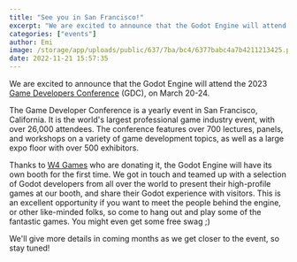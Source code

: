 ```yaml
---
title: "See you in San Francisco!"
excerpt: "We are excited to announce that the Godot Engine will attend the 2023 Game Developers Conference (March 20-24)."
categories: ["events"]
author: Emi
image: /storage/app/uploads/public/637/7ba/bc4/6377babc4a7b4211213425.png
date: 2022-11-21 15:57:35
---
```


We are excited to announce that the Godot Engine will attend the 2023 [Game Developers Conference](https://gdconf.com/) (GDC), on March 20-24.

The Game Developer Conference is a yearly event in San Francisco, California. It is the world's largest professional game industry event, with over 26,000 attendees. The conference features over 700 lectures, panels, and workshops on a variety of game development topics, as well as a large expo floor with over 500 exhibitors.

Thanks to [W4 Games](https://w4games.com/) who are donating it, the Godot Engine will have its own booth for the first time. We got in touch and teamed up with a selection of Godot developers from all over the world to present their high-profile games at our booth, and share their Godot experience with visitors. This is an excellent opportunity if you want to meet the people behind the engine, or other like-minded folks, so come to hang out and play some of the fantastic games. You might even get some free swag ;)

We'll give more details in coming months as we get closer to the event, so stay tuned!